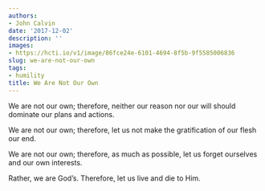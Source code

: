 ```yaml
---
authors:
- John Calvin
date: '2017-12-02'
description: ''
images:
- https://hcti.io/v1/image/86fce24e-6101-4694-8f5b-9f5585006836
slug: we-are-not-our-own
tags:
- humility
title: We Are Not Our Own
---
```


We are not our own; therefore, neither our reason nor our will should dominate our plans and actions.

We are not our own; therefore, let us not make the gratification of our flesh our end.

We are not our own; therefore, as much as possible, let us forget ourselves and our own interests.

Rather, we are God’s. Therefore, let us live and die to Him.